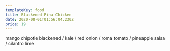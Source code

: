 ```yaml
---
templateKey: food
title: Blackened Pina Chicken
date: 2020-08-01T01:56:04.230Z
price: 19
---
```


mango chipotle blackened / kale / red onion / roma tomato / pineapple salsa / cilantro lime
